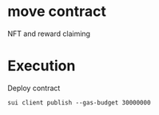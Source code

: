 # move contract
NFT and reward claiming


# Execution
Deploy contract
```
sui client publish --gas-budget 30000000
```
